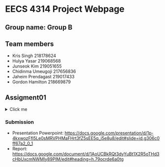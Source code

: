 # EECS 4314 Project Webpage

## Group name: Group B

## Team members
- Kris Singh 218178624
- Hulya Yasar 219068568
- Junseok Kim 219051655
- Chidinma Umeugoji 217656836
- Jaheim Prendagast 219017433
- Gordon Hamilton 218669879

## Assigment01
<details>
  <summary>Click me</summary>
  
  ### Potential Architectures and Design Patterns In Twitter:
  - Client-server architecture between client and web server
  - Microservice architecture
  - Repository architecture for the memory cache, mySQl and object store dbs
  - Remote procedure calls between the services & RPC API communication 
  - Implicit Invocation Variants inside the notification service?
  - Process control(Adaptable Twitter algorithm) Load Balancing (Deterministic Aperture) 
  - Pipeline and Abstraction Layering Present?
  - Abstraction layering  
  - Pipeline - lower levels 
  - Master-Slave Design Pattern in databases
  
  ### Resources
  - [The Infrastructure Behind Twitter: Scale](https://blog.x.com/engineering/en_us/topics/infrastructure/2017/the-infrastructure-behind-twitter-scale)
  - [Processing billions of events in real time at Twitter](https://blog.x.com/engineering/en_us/topics/infrastructure/2021/processing-billions-of-events-in-real-time-at-twitter-)
  - [Elon Musk's X for Twitter Code Review](https://x.com/elonmusk/status/1593899029531803649) 
  - [Modernizing Twitter's ad engagement analytics platform](https://cloud.google.com/blog/products/data-analytics/modernizing-twitters-ad-engagement-analytics-platform)
  
  ### Additional resources for comprehension used in Report: 
  https://github.com/donnemartin/system-design-primer/blob/master/solutions/system_design/twitter/README.md
  
  https://www.geeksforgeeks.org/design-twitter-a-system-design-interview-question/
  
  https://algodaily.com/lessons/design-of-the-twitter-architecture
  
  https://corgicorporation.medium.com/elon-musk-and-twitters-system-design-8bc2a97680e6
  
  https://blog.det.life/how-twitter-processes-4-billion-events-in-real-time-daily-942db8f7d7b5
  
  https://cloud.google.com/blog/products/data-analytics/modernizing-twitters-ad-engagement-analytics-platform
  
  https://www.altexsoft.com/blog/event-driven-architecture-pub-sub/
  
  https://betterprogramming.pub/how-i-made-twitter-back-end-57addbaa14f5 
  
  https://systemdesignschool.io/blog/message-queue
  
  https://www.rabbitmq.com/blog/2021/07/28/rabbitmq-streams-message-deduplication
</details>

### Submission
- Presentation Powerpoint: https://docs.google.com/presentation/d/1p-4kxwozFfl5Le0sMRVPHMaFHrt3fZ5sEE5q_i5e8u8/edit#slide=id.g306c0ff67a2_0_1
- Report: https://docs.google.com/document/d/1AoUCBkRQt3dyYuBt1X2R5oTHd3cHbUxcmNWMly89PlM/edit#heading=h.79ocrde6a0tg

